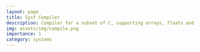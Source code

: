 ```yaml
---
layout: page
title: SysY Compiler
description: Compiler for a subset of C, supporting arrays, floats and function calls
img: assets/img/compile.png
importance: 1
category: systems
---
```

